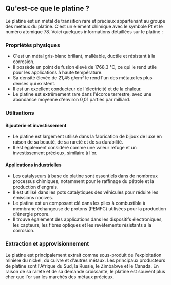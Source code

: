 ## Qu'est-ce que le platine ?

Le platine est un métal de transition rare et précieux appartenant au groupe des métaux du platine. C'est un élément chimique avec le symbole Pt et le numéro atomique 78. Voici quelques informations détaillées sur le platine :

### Propriétés physiques

- C'est un métal gris-blanc brillant, malléable, ductile et résistant à la corrosion.
- Il possède un point de fusion élevé de 1768,3 °C, ce qui le rend utile pour les applications à haute température.
- Sa densité élevée de 21,45 g/cm³ le rend l'un des métaux les plus denses qui existent.
- Il est un excellent conducteur de l'électricité et de la chaleur.
- Le platine est extrêmement rare dans l'écorce terrestre, avec une abondance moyenne d'environ 0,01 parties par milliard.

### Utilisations

#### Bijouterie et investissement
- Le platine est largement utilisé dans la fabrication de bijoux de luxe en raison de sa beauté, de sa rareté et de sa durabilité.
- Il est également considéré comme une valeur refuge et un investissement précieux, similaire à l'or.

#### Applications industrielles
- Les catalyseurs à base de platine sont essentiels dans de nombreux processus chimiques, notamment pour le raffinage du pétrole et la production d'engrais.
- Il est utilisé dans les pots catalytiques des véhicules pour réduire les émissions nocives.
- Le platine est un composant clé dans les piles à combustible à membrane échangeuse de protons (PEMFC) utilisées pour la production d'énergie propre.
- Il trouve également des applications dans les dispositifs électroniques, les capteurs, les fibres optiques et les revêtements résistants à la corrosion.

### Extraction et approvisionnement

Le platine est principalement extrait comme sous-produit de l'exploitation minière du nickel, du cuivre et d'autres métaux. Les principaux producteurs de platine sont l'Afrique du Sud, la Russie, le Zimbabwe et le Canada. En raison de sa rareté et de sa demande croissante, le platine est souvent plus cher que l'or sur les marchés des métaux précieux.